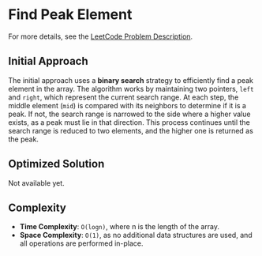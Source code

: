 # Find Peak Element

For more details, see the [LeetCode Problem Description](https://leetcode.com/problems/find-peak-element/description/).

## Initial Approach

The initial approach uses a **binary search** strategy to efficiently find a peak element in the array. The algorithm works by maintaining two pointers, `left` and `right`, which represent the current search range. At each step, the middle element (`mid`) is compared with its neighbors to determine if it is a peak. If not, the search range is narrowed to the side where a higher value exists, as a peak must lie in that direction. This process continues until the search range is reduced to two elements, and the higher one is returned as the peak.

## Optimized Solution

Not available yet.

## Complexity

- **Time Complexity**: `O(logn)`, where n is the length of the array.
- **Space Complexity**: `O(1)`, as no additional data structures are used, and all operations are performed in-place.
